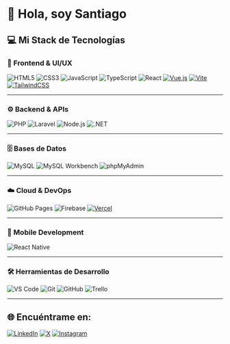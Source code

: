 # 👋 Hola, soy Santiago

## 💻 Mi Stack de Tecnologías

### 🎨 Frontend & UI/UX
![HTML5](https://img.shields.io/badge/HTML5-E34F26?style=flat&logo=html5&logoColor=white)
![CSS3](https://img.shields.io/badge/CSS3-1572B6?style=flat&logo=css3&logoColor=white)
![JavaScript](https://img.shields.io/badge/JavaScript-F7DF1E?style=flat&logo=javascript&logoColor=black)
![TypeScript](https://img.shields.io/badge/TypeScript-3178C6?style=flat&logo=typescript&logoColor=white)
![React](https://img.shields.io/badge/React-20232A?style=for-the-badge&logo=react&logoColor=61DAFB)
[![Vue.js](https://img.shields.io/badge/Vue.js-35495E?style=for-the-badge&logo=vuedotjs&logoColor=4FC08D)](https://vuejs.org/)
[![Vite](https://img.shields.io/badge/Vite-646CFF?style=for-the-badge&logo=vite&logoColor=FFD62E)](https://vitejs.dev/)
[![TailwindCSS](https://img.shields.io/badge/Tailwind_CSS-38B2AC?style=for-the-badge&logo=tailwind-css&logoColor=white)](https://tailwindcss.com/)

---

### ⚙️ Backend & APIs
![PHP](https://img.shields.io/badge/PHP-777BB4?style=flat&logo=php&logoColor=white)
![Laravel](https://img.shields.io/badge/Laravel-FF2D20?style=flat&logo=laravel&logoColor=white)
![Node.js](https://img.shields.io/badge/Node.js-43853D?style=flat&logo=node.js&logoColor=white)
![.NET](https://img.shields.io/badge/.NET-512BD4?style=flat&logo=dotnet&logoColor=white)

---

### 🗄️ Bases de Datos
![MySQL](https://img.shields.io/badge/MySQL-005C84?style=flat&logo=mysql&logoColor=white)
![MySQL Workbench](https://img.shields.io/badge/MySQL_Workbench-4479A1?style=flat&logo=mysql&logoColor=white)
![phpMyAdmin](https://img.shields.io/badge/phpMyAdmin-6C78AF?style=flat&logo=phpmyadmin&logoColor=white)

---

### ☁️ Cloud & DevOps
![GitHub Pages](https://img.shields.io/badge/GitHub_Pages-222222?style=flat&logo=githubpages&logoColor=white)
![Firebase](https://img.shields.io/badge/Firebase-FFCA28?style=flat&logo=firebase&logoColor=black)
[![Vercel](https://img.shields.io/badge/Vercel-000000?style=flat&logo=vercel&logoColor=white)](https://vercel.com/tuusuario)

---

### 📱 Mobile Development
![React Native](https://img.shields.io/badge/React_Native-20232A?style=flat&logo=react&logoColor=61DAFB)

---

### 🛠️ Herramientas de Desarrollo
![VS Code](https://img.shields.io/badge/VS_Code-0078D4?style=flat&logo=visualstudiocode&logoColor=white)
![Git](https://img.shields.io/badge/Git-F05032?style=flat&logo=git&logoColor=white)
![GitHub](https://img.shields.io/badge/GitHub-181717?style=flat&logo=github&logoColor=white)
![Trello](https://img.shields.io/badge/Trello-0052CC?style=flat&logo=trello&logoColor=white)

---

## 🌐 Encuéntrame en:
[![LinkedIn](https://img.shields.io/badge/LinkedIn-0A66C2?style=flat&logo=linkedin&logoColor=white)](https://www.linkedin.com/in/santiago-ignacio-caso-)
[![X](https://img.shields.io/badge/X-000000?style=flat&logo=x&logoColor=white)](https://x.com/santiag22249100)
[![Instagram](https://img.shields.io/badge/Instagram-E4405F?style=flat&logo=instagram&logoColor=white)](https://www.instagram.com/santiagocaso_)
